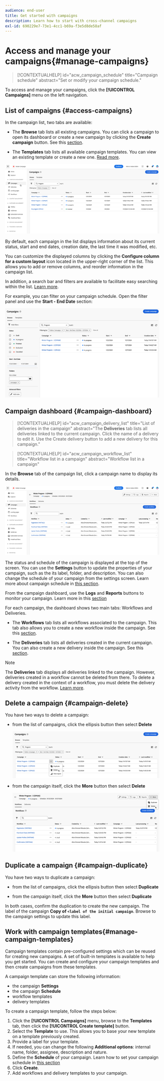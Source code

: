 ```yaml
---
audience: end-user
title: Get started with campaigns
description: Learn how to start with cross-channel campaigns
exl-id: 690229e7-73e1-4cc1-b69a-f3e5d8de58af
---
```

# Access and manage your campaigns{#manage-campaigns}

>[!CONTEXTUALHELP]
>id="acw_campaign_schedule"
>title="Campaign schedule"
>abstract="Set or modify your campaign schedule."

To access and manage your campaigns, click the **[!UICONTROL Campaigns]** menu on the left navigation. 

## List of campaigns {#access-campaigns}

In the campaign list, two tabs are available:

* The **Browse** tab lists all existing campaigns. You can click a campaign to open its dashboard or create a new campaign by clicking the **Create campaign** button. See this [section](create-campaigns.md#create-campaigns).

* The **Templates** tab lists all available campaign templates. You can view an existing template or create a new one. [Read more](#manage-campaign-templates).

![Campaign list](assets/campaign-list.png)

By default, each campaign in the list displays information about its current status, start and end dates, creation date, the last time it was modified, etc.

You can customize the displayed columns by clicking the **Configure column for a custom layout** icon located in the upper-right corner of the list. This allows you to add or remove columns, and reorder information in the campaign list. 

In addition, a search bar and filters are available to facilitate easy searching within the list. [Learn more](../get-started/user-interface.md#list-screens).

For example, you can filter on your campaign schedule. Open the filter panel and use the **Start - End Date** section:

![Campaign filter](assets/campaign-filter-on-dates.png)

## Campaign dashboard {#campaign-dashboard}

>[!CONTEXTUALHELP]
>id="acw_campaign_delivery_list"
>title="List of deliveries in the campaign"
>abstract="The **Deliveries** tab lists all deliveries linked to the current campaign. Click the name of a delivery to edit it. Use the Create delivery button to add a new delivery for this campaign."

>[!CONTEXTUALHELP]
>id="acw_campaign_workflow_list"
>title="Workflow list in a campaign"
>abstract="Workflow list in a campaign"

In the **Browse** tab of the campaign list, click a campaign name to display its details. 

![Campaign dashboard](assets/campaign-dashboard.png)

The status and schedule of the campaign is displayed at the top of the screen. You can use the **Settings** button to update the properties of your campaign, such as the its label, folder, and description. You can also change the schedule of your campaign from the settings screen. Learn more about campaign schedule in [this section](create-campaigns.md#campaign-schedule).

From the campaign dashboard, use the **Logs** and **Reports** buttons to monitor your campaign. Learn more in this [section](create-campaigns.md#create-campaigns) 

For each campaign, the dashboard shows two main tabs: Workflows and Deliveries. 

* The **Workflows** tab lists all workflows associated to the campaign. This tab also allows you to create a new workflow inside the campaign. See this [section](create-campaigns.md#create-campaigns).

* The **Deliveries** tab lists all deliveries created in the current campaign. You can also create a new delivery inside the campaign. See this [section](create-campaigns.md#create-campaigns).

>[!NOTE]
>
>The **Deliveries** tab displays all deliveries linked to the campaign. However, deliveries created in a workflow cannot be deleted from there. To delete a delivery created in the context of a workflow, you must delete the delivery activity from the workflow. [Learn more](../msg/gs-messages.md#delivery-delete).


## Delete a campaign {#campaign-delete}

You have two ways to delete a campaign:

* from the list of campaigns, click the ellipsis button then select **Delete**

    ![Delete a campaign from the list of campaigns](assets/delete-a-campaign-from-list.png)
    
* from the campaign itself, click the **More** button then select **Delete**

    ![Delete a campaign from the campaign dashboard](assets/delete-a-campaign-from-dashboard.png)


## Duplicate a campaign {#campaign-duplicate}

You have two ways to duplicate a campaign:

* from the list of campaigns, click the ellipsis button then select **Duplicate**
    
* from the campaign itself, click the **More** button then select **Duplicate**

In both cases, confirm the duplication to create the new campaign. The label of the campaign **Copy of `<label of the initial campaign`**. Browse to the campaign settings to update this label.
    

## Work with campaign templates{#manage-campaign-templates}

Campaign templates contain pre-configured settings which can be reused for creating new campaigns. A set of built-in templates is available to help you get started. You can create and configure your campaign templates and then create campaigns from these templates.

A campaign template can store the following information:

* the campaign **Settings**
* the campaign  **Schedule** 
* workflow templates
* delivery templates

To create a campaign template, follow the steps below:

1. Click the **[!UICONTROL Campaigns]** menu, browse to the **Templates** tab, then click the **[!UICONTROL Create template]** button.
1. Select the **Template** to use. This allows you to base your new template on a template previously created. 
1. Provide a label for your template.
1. If needed, you can change the following **Additional options**: internal name, folder, assignee, description and nature.
1. Define the **Schedule** of your campaign. Learn how to set your campaign schedule in [this section](create-campaigns.md#campaign-schedule)
1. Click **Create**.
1. Add workflows and delivery templates to your campaign.
